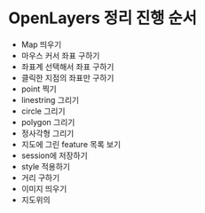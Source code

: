 # OpenLayers 정리 진행 순서
- Map 띄우기
- 마우스 커서 좌표 구하기
- 좌표계 선택해서 좌표 구하기
- 클릭한 지점의 좌표만 구하기
- point 찍기
- linestring 그리기
- circle 그리기
- polygon 그리기
- 정사각형 그리기
- 지도에 그린 feature 목록 보기
- session에 저장하기
- style 적용하기
- 거리 구하기
- 이미지 띄우기
- 지도위의 